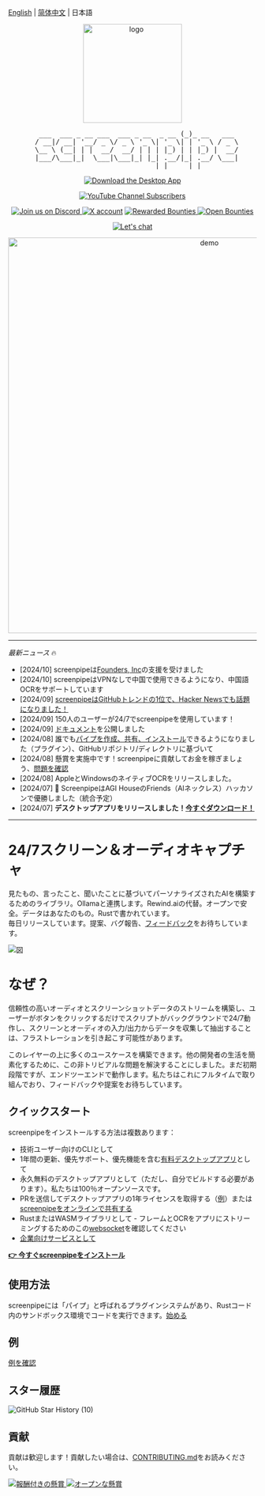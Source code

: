 [English](README.md) | [简体中文](README-zh_CN.md) | 日本語

<p align="center">
   <a href ="https://screenpi.pe">
      <img src="https://github.com/user-attachments/assets/d3b1de26-c3c0-4c84-b9c4-b03213b97a30" alt="logo" width="200">
   </a>
</p>

<pre align="center">
   ___  ___ _ __ ___  ___ _ __  _ __ (_)_ __   ___ 
  / __|/ __| '__/ _ \/ _ \ '_ \| '_ \| | '_ \ / _ \
  \__ \ (__| | |  __/  __/ | | | |_) | | |_) |  __/
  |___/\___|_|  \___|\___|_| |_| .__/|_| .__/ \___|
                               |_|     |_|         
</pre>

<p align="center">
    <a href="https://screenpi.pe" target="_blank">
        <img src="https://img.shields.io/badge/Download%20The-Desktop%20App-blue?style=for-the-badge" alt="Download the Desktop App">
    </a>
</p>

<p align="center">
    <a href="https://www.youtube.com/@mediar_ai" target="_blank">
       <img alt="YouTube Channel Subscribers" src="https://img.shields.io/youtube/channel/subscribers/UCwjkpAsb70_mENKvy7hT5bw">
    </a>
</p>

<p align="center">
    <a href="https://discord.gg/dU9EBuw7Uq">
        <img src="https://img.shields.io/discord/823813159592001537?color=5865F2&logo=discord&logoColor=white&style=flat-square" alt="Join us on Discord">
    </a>
   <a href="https://twitter.com/screen_pipe"><img alt="X account" src="https://img.shields.io/twitter/url/https/twitter.com/diffuserslib.svg?style=social&label=Follow%20%40screen_pipe"></a>
   <a href="https://console.algora.io/org/mediar-ai/bounties?status=completed">
       <img src="https://img.shields.io/endpoint?url=https%3A%2F%2Fconsole.algora.io%2Fapi%2Fshields%2Fmediar-ai%2Fbounties%3Fstatus%3Dcompleted" alt="Rewarded Bounties">
   </a>
   <a href="https://console.algora.io/org/mediar-ai/bounties?status=open">
       <img src="https://img.shields.io/endpoint?url=https%3A%2F%2Fconsole.algora.io%2Fapi%2Fshields%2Fmediar-ai%2Fbounties%3Fstatus%3Dopen" alt="Open Bounties">
   </a>
</p>

<p align="center">
  <a href ="https://cal.com/louis030195/screenpipe">
    <img alt="Let's chat" src="https://cal.com/book-with-cal-dark.svg" />
  </a>

<p align="center">
   <a href ="https://screenpi.pe">
       <img alt="demo" src="https://github.com/user-attachments/assets/39d27adc-e17e-4ca5-89c5-faf45a3ea20f" width="800" />
   </a>
</p>

---

*最新ニュース* 🔥

- [2024/10] screenpipeは[Founders, Inc](https://f.inc/)の支援を受けました
- [2024/10] screenpipeはVPNなしで中国で使用できるようになり、中国語OCRをサポートしています
- [2024/09] [screenpipeはGitHubトレンドの1位で、Hacker Newsでも話題になりました！](https://x.com/louis030195/status/1840859691754344483)
- [2024/09] 150人のユーザーが24/7でscreenpipeを使用しています！
- [2024/09] [ドキュメント](https://docs.screenpi.pe/)を公開しました
- [2024/08] 誰でも[パイプを作成、共有、インストール](https://docs.screenpi.pe/docs/plugins)できるようになりました（プラグイン）、GitHubリポジトリ/ディレクトリに基づいて
- [2024/08] 懸賞を実施中です！screenpipeに貢献してお金を稼ぎましょう、[問題を確認](https://github.com/mediar-ai/screenpipe/issues)
- [2024/08] AppleとWindowsのネイティブOCRをリリースしました。
- [2024/07] 🎁 ScreenpipeはAGI HouseのFriends（AIネックレス）ハッカソンで優勝しました（統合予定）
- [2024/07] **デスクトップアプリをリリースしました！[今すぐダウンロード！](https://screenpi.pe)**

---

# 24/7スクリーン＆オーディオキャプチャ

見たもの、言ったこと、聞いたことに基づいてパーソナライズされたAIを構築するためのライブラリ。Ollamaと連携します。Rewind.aiの代替。オープンで安全。データはあなたのもの。Rustで書かれています。  
毎日リリースしています。提案、バグ報告、[フィードバック](mailto:louis@screenpi.pe?subject=Screenpipe%20Feedback&body=I'd%20like%20to%20use%20Screenpipe%20for%20...%0D%0A%0D%0AI%20cannot%20because%20of%20...%0D%0A%0D%0AWe%20can%20also%20have%20a%20call,%20book%20at%20https://cal.com/louis030195/screenpipe)をお待ちしています。

![図](./content/diagram2.png)

# なぜ？

信頼性の高いオーディオとスクリーンショットデータのストリームを構築し、ユーザーがボタンをクリックするだけでスクリプトがバックグラウンドで24/7動作し、スクリーンとオーディオの入力/出力からデータを収集して抽出することは、フラストレーションを引き起こす可能性があります。

このレイヤーの上に多くのユースケースを構築できます。他の開発者の生活を簡素化するために、この非トリビアルな問題を解決することにしました。まだ初期段階ですが、エンドツーエンドで動作します。私たちはこれにフルタイムで取り組んでおり、フィードバックや提案をお待ちしています。

## クイックスタート

screenpipeをインストールする方法は複数あります：

- 技術ユーザー向けのCLIとして
- 1年間の更新、優先サポート、優先機能を含む[有料デスクトップアプリ](https://screenpi.pe/onboarding)として
- 永久無料のデスクトップアプリとして（ただし、自分でビルドする必要があります）。私たちは100％オープンソースです。
- PRを送信してデスクトップアプリの1年ライセンスを取得する（[例](https://github.com/mediar-ai/screenpipe/issues/120#issuecomment-2275043418)）または[screenpipeをオンラインで共有する](https://screenpi.pe/onboarding/free-community)
- RustまたはWASMライブラリとして - フレームとOCRをアプリにストリーミングするためのこの[websocket](https://github.com/mediar-ai/screenpipe/blob/main/screenpipe-vision/examples/websocket.rs)を確認してください
- [企業向けサービスとして](https://cal.com/louis030195/screenpipe-for-businesses)

[**👉 今すぐscreenpipeをインストール**](https://docs.screenpi.pe/docs/getting-started)

## 使用方法

screenpipeには「パイプ」と呼ばれるプラグインシステムがあり、Rustコード内のサンドボックス環境でコードを実行できます。[始める](https://docs.screenpi.pe/docs/plugins)

## 例

[例を確認](https://docs.screenpi.pe/docs/examples)

## スター履歴

![GitHub Star History (10)](https://github.com/user-attachments/assets/5d5c9672-d2d3-4e4c-8734-a7e0c2fee246)

## 貢献

貢献は歓迎します！貢献したい場合は、[CONTRIBUTING.md](CONTRIBUTING.md)をお読みください。

   <a href="https://console.algora.io/org/mediar-ai/bounties?status=completed">
       <img src="https://img.shields.io/endpoint?url=https%3A%2F%2Fconsole.algora.io%2Fapi%2Fshields%2Fmediar-ai%2Fbounties%3Fstatus%3Dcompleted" alt="報酬付きの懸賞">
   </a>
   <a href="https://console.algora.io/org/mediar-ai/bounties?status=open">
       <img src="https://img.shields.io/endpoint?url=https%3A%2F%2Fconsole.algora.io%2Fapi%2Fshields%2Fmediar-ai%2Fbounties%3Fstatus%3Dopen" alt="オープンな懸賞">
   </a>
